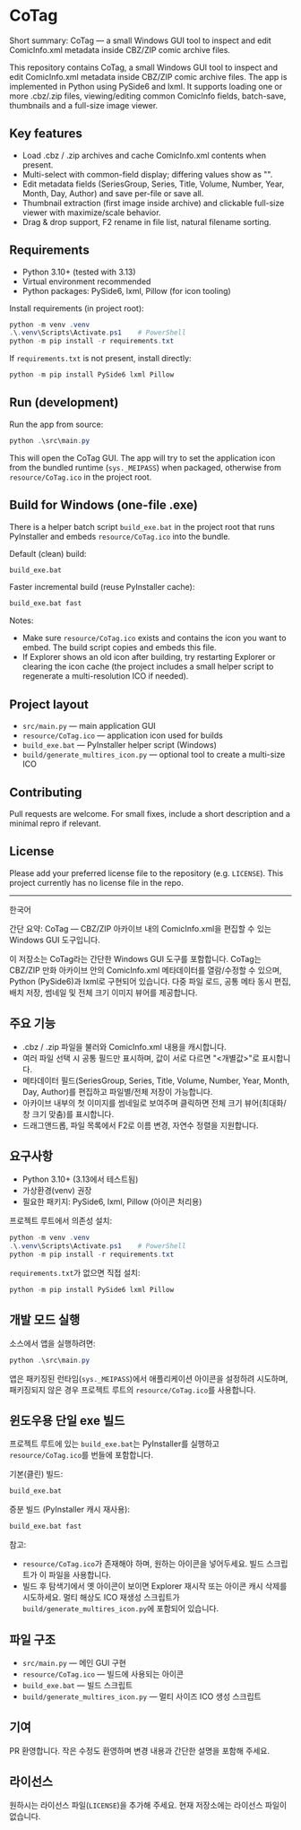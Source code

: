 # CoTag

Short summary: CoTag — a small Windows GUI tool to inspect and edit ComicInfo.xml metadata inside CBZ/ZIP comic archive files.

This repository contains CoTag, a small Windows GUI tool to inspect and edit ComicInfo.xml metadata inside CBZ/ZIP comic archive files. The app is implemented in Python using PySide6 and lxml. It supports loading one or more .cbz/.zip files, viewing/editing common ComicInfo fields, batch-save, thumbnails and a full-size image viewer.

## Key features
- Load .cbz / .zip archives and cache ComicInfo.xml contents when present.
- Multi-select with common-field display; differing values show as "<individual>".
- Edit metadata fields (SeriesGroup, Series, Title, Volume, Number, Year, Month, Day, Author) and save per-file or save all.
- Thumbnail extraction (first image inside archive) and clickable full-size viewer with maximize/scale behavior.
- Drag & drop support, F2 rename in file list, natural filename sorting.

## Requirements
- Python 3.10+ (tested with 3.13)
- Virtual environment recommended
- Python packages: PySide6, lxml, Pillow (for icon tooling)

Install requirements (in project root):

```powershell
python -m venv .venv
.\.venv\Scripts\Activate.ps1    # PowerShell
python -m pip install -r requirements.txt
```

If `requirements.txt` is not present, install directly:

```powershell
python -m pip install PySide6 lxml Pillow
```

## Run (development)
Run the app from source:

```powershell
python .\src\main.py
```

This will open the CoTag GUI. The app will try to set the application icon from the bundled runtime (`sys._MEIPASS`) when packaged, otherwise from `resource/CoTag.ico` in the project root.

## Build for Windows (one-file .exe)
There is a helper batch script `build_exe.bat` in the project root that runs PyInstaller and embeds `resource/CoTag.ico` into the bundle.

Default (clean) build:

```cmd
build_exe.bat
```

Faster incremental build (reuse PyInstaller cache):

```cmd
build_exe.bat fast
```

Notes:
- Make sure `resource/CoTag.ico` exists and contains the icon you want to embed. The build script copies and embeds this file.
- If Explorer shows an old icon after building, try restarting Explorer or clearing the icon cache (the project includes a small helper script to regenerate a multi-resolution ICO if needed).

## Project layout
- `src/main.py` — main application GUI
- `resource/CoTag.ico` — application icon used for builds
- `build_exe.bat` — PyInstaller helper script (Windows)
- `build/generate_multires_icon.py` — optional tool to create a multi-size ICO

## Contributing
Pull requests are welcome. For small fixes, include a short description and a minimal repro if relevant.

## License
Please add your preferred license file to the repository (e.g. `LICENSE`). This project currently has no license file in the repo.

---

한국어

간단 요약: CoTag — CBZ/ZIP 아카이브 내의 ComicInfo.xml을 편집할 수 있는 Windows GUI 도구입니다.

이 저장소는 CoTag라는 간단한 Windows GUI 도구를 포함합니다. CoTag는 CBZ/ZIP 만화 아카이브 안의 ComicInfo.xml 메타데이터를 열람/수정할 수 있으며, Python (PySide6)과 lxml로 구현되어 있습니다. 다중 파일 로드, 공통 메타 동시 편집, 배치 저장, 썸네일 및 전체 크기 이미지 뷰어를 제공합니다.

## 주요 기능
- .cbz / .zip 파일을 불러와 ComicInfo.xml 내용을 캐시합니다.
- 여러 파일 선택 시 공통 필드만 표시하며, 값이 서로 다르면 "<개별값>"로 표시합니다.
- 메타데이터 필드(SeriesGroup, Series, Title, Volume, Number, Year, Month, Day, Author)를 편집하고 파일별/전체 저장이 가능합니다.
- 아카이브 내부의 첫 이미지를 썸네일로 보여주며 클릭하면 전체 크기 뷰어(최대화/창 크기 맞춤)를 표시합니다.
- 드래그앤드롭, 파일 목록에서 F2로 이름 변경, 자연수 정렬을 지원합니다.

## 요구사항
- Python 3.10+ (3.13에서 테스트됨)
- 가상환경(venv) 권장
- 필요한 패키지: PySide6, lxml, Pillow (아이콘 처리용)

프로젝트 루트에서 의존성 설치:

```powershell
python -m venv .venv
.\.venv\Scripts\Activate.ps1    # PowerShell
python -m pip install -r requirements.txt
```

`requirements.txt`가 없으면 직접 설치:

```powershell
python -m pip install PySide6 lxml Pillow
```

## 개발 모드 실행
소스에서 앱을 실행하려면:

```powershell
python .\src\main.py
```

앱은 패키징된 런타임(`sys._MEIPASS`)에서 애플리케이션 아이콘을 설정하려 시도하며, 패키징되지 않은 경우 프로젝트 루트의 `resource/CoTag.ico`를 사용합니다.

## 윈도우용 단일 exe 빌드
프로젝트 루트에 있는 `build_exe.bat`는 PyInstaller를 실행하고 `resource/CoTag.ico`를 번들에 포함합니다.

기본(클린) 빌드:

```cmd
build_exe.bat
```

증분 빌드 (PyInstaller 캐시 재사용):

```cmd
build_exe.bat fast
```

참고:
- `resource/CoTag.ico`가 존재해야 하며, 원하는 아이콘을 넣어두세요. 빌드 스크립트가 이 파일을 사용합니다.
- 빌드 후 탐색기에서 옛 아이콘이 보이면 Explorer 재시작 또는 아이콘 캐시 삭제를 시도하세요. 멀티 해상도 ICO 재생성 스크립트가 `build/generate_multires_icon.py`에 포함되어 있습니다.

## 파일 구조
- `src/main.py` — 메인 GUI 구현
- `resource/CoTag.ico` — 빌드에 사용되는 아이콘
- `build_exe.bat` — 빌드 스크립트
- `build/generate_multires_icon.py` — 멀티 사이즈 ICO 생성 스크립트

## 기여
PR 환영합니다. 작은 수정도 환영하며 변경 내용과 간단한 설명을 포함해 주세요.

## 라이선스
원하시는 라이선스 파일(`LICENSE`)을 추가해 주세요. 현재 저장소에는 라이선스 파일이 없습니다.
